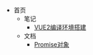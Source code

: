 - 首页
  - 笔记
    - [VUE2编译环境搭建](./note/VUE2编译环境搭建.md) 
  - 文档
    - [Promise对象](./document/Promise对象.md)
